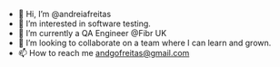 - 👋 Hi, I’m @andreiafreitas
- 👀 I’m interested in software testing.
- 🌱 I’m currently a QA Engineer @Fibr UK
- 💞️ I’m looking to collaborate on a team where I can learn and grown.
- 📫 How to reach me andgofreitas@gmail.com

<!---
andreiafreitas/andreiafreitas is a ✨ special ✨ repository because its `README.md` (this file) appears on your GitHub profile.
You can click the Preview link to take a look at your changes.
--->
